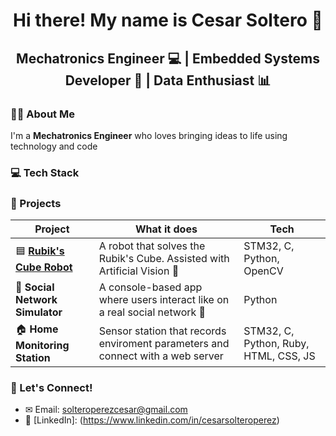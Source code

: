 <!--
**CesarSoltero/CesarSoltero** is a ✨ _special_ ✨ repository because its `README.md` (this file) appears on your GitHub profile.

Here are some ideas to get you started:

- 🔭 I’m currently working on ...
- 🌱 I’m currently learning ...
- 👯 I’m looking to collaborate on ...
- 🤔 I’m looking for help with ...
- 💬 Ask me about ...
- 📫 How to reach me: ...
- 😄 Pronouns: ...
- ⚡ Fun fact: ...
-->
<h1 align="center">Hi there! My name is Cesar Soltero 👋</h1>
<h2 align="center">Mechatronics Engineer 💻 | Embedded Systems Developer 🦾 | Data Enthusiast 📊</h2>

### 👨‍💻 About Me
I'm a **Mechatronics Engineer** who loves bringing ideas to life using technology and code 

### 💻 Tech Stack

### 📌 Projects

| Project | What it does | Tech |
|--------|--------------|------|
| 🟦 [**Rubik's Cube Robot**](https://github.com/CesarSoltero/Rubik-Cube-Robot) | A robot that solves the Rubik's Cube. Assisted with Artificial Vision 🤖 | STM32, C, Python, OpenCV |
| **📡 Social Network Simulator** | A console-based app where users interact like on a real social network 👥 | Python |
| 🏠 **Home Monitoring Station** | Sensor station that records enviroment parameters and connect with a web server | STM32, C, Python, Ruby, HTML, CSS, JS |

### 🤝 Let's Connect!
- ✉ Email: solteroperezcesar@gmail.com
- 💼 [LinkedIn]: (https://www.linkedin.com/in/cesarsolteroperez)
